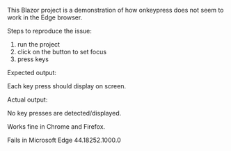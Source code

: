﻿This Blazor project is a demonstration of how onkeypress does not seem to work in the Edge browser.

Steps to reproduce the issue:

1. run the project
2. click on the button to set focus
3. press keys

Expected output:

Each key press should display on screen.

Actual output:

No key presses are detected/displayed.

Works fine in Chrome and Firefox.

Fails in Microsoft Edge 44.18252.1000.0